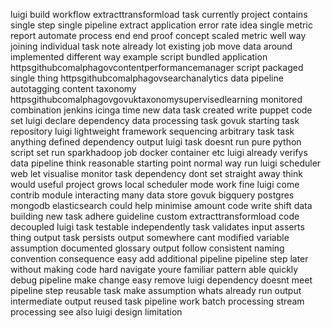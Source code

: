 luigi build workflow extracttransformload task currently project contains single step single pipeline extract application error rate idea single metric report automate process end end proof concept scaled metric well way joining individual task note already lot existing job move data around implemented different way example script bundled application httpsgithubcomalphagovcontentperformancemanager script packaged single thing httpsgithubcomalphagovsearchanalytics data pipeline autotagging content taxonomy httpsgithubcomalphagovgovuktaxonomysupervisedlearning monitored combination jenkins icinga time new data task created write puppet code set luigi declare dependency data processing task govuk starting task repository luigi lightweight framework sequencing arbitrary task task anything defined dependency output luigi task doesnt run pure python script set run sparkhadoop job docker container etc luigi already verifys data pipeline think reasonable starting point normal way run luigi scheduler web let visualise monitor task dependency dont set straight away think would useful project grows local scheduler mode work fine luigi come contrib module interacting many data store govuk bigquery postgres mongodb elasticsearch could help minimise amount code write shift data building new task adhere guideline custom extracttransformload code decoupled luigi task testable independently task validates input asserts thing output task persists output somewhere cant modified variable assumption documented glossary output follow consistent naming convention consequence easy add additional pipeline pipeline step later without making code hard navigate youre familiar pattern able quickly debug pipeline make change easy remove luigi dependency doesnt meet pipeline step reusable task make assumption whats already run output intermediate output reused task pipeline work batch processing stream processing see also luigi design limitation